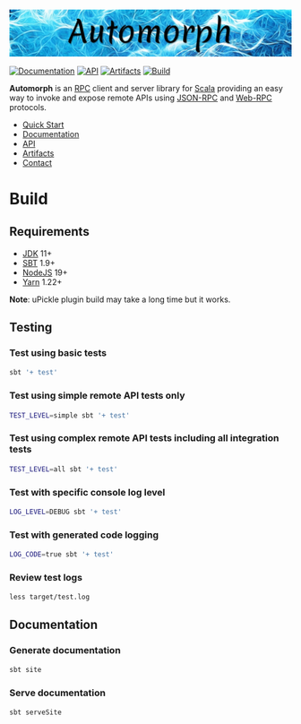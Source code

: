 <br>

![automorph](https://github.com/automorph-org/automorph/raw/main/site/static/banner.jpg)

[![Documentation](https://img.shields.io/badge/Website-Documentation-purple)](https://automorph.org)
[![API](https://img.shields.io/badge/Scaladoc-API-blue)](https://automorph.org/api/index.html)
[![Artifacts](https://img.shields.io/badge/Releases-Artifacts-yellow)](
https://mvnrepository.com/artifact/org.automorph/automorph)
[![Build](https://github.com/automorph-org/automorph/workflows/Build/badge.svg)](
https://github.com/automorph-org/automorph/actions/workflows/build.yml)

**Automorph** is an [RPC](https://en.wikipedia.org/wiki/Remote_procedure_call) client and server library for [Scala](
https://www.scala-lang.org/) providing an easy way to invoke and expose remote APIs using [JSON-RPC](
https://www.jsonrpc.org/specification) and [Web-RPC](https://automorph.org/docs/Web-RPC) protocols.

* [Quick Start](https://automorph.org/docs/Quickstart)
* [Documentation](https://automorph.org)
* [API](https://automorph.org/api/index.html)
* [Artifacts](https://mvnrepository.com/artifact/org.automorph/automorph)
* [Contact](mailto:automorph.org@proton.me)


# Build

## Requirements

* [JDK](https://openjdk.java.net/) 11+
* [SBT](https://www.scala-sbt.org/) 1.9+
* [NodeJS](https://nodejs.org/) 19+
* [Yarn](https://yarnpkg.com/) 1.22+

**Note**: uPickle plugin build may take a long time but it works.


## Testing

### Test using basic tests

```bash
sbt '+ test'
```

### Test using simple remote API tests only

```bash
TEST_LEVEL=simple sbt '+ test'
```

### Test using complex remote API tests including all integration tests

```bash
TEST_LEVEL=all sbt '+ test'
```

### Test with specific console log level

```bash
LOG_LEVEL=DEBUG sbt '+ test'
```

### Test with generated code logging

```bash
LOG_CODE=true sbt '+ test'
```

### Review test logs

```
less target/test.log
```


## Documentation

### Generate documentation

```bash
sbt site
```

### Serve documentation

```bash
sbt serveSite
```

